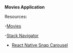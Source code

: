 **Movies Application**

Resources:

-[Movies](https://www.themoviedb.org/)

-[Stack Navigator](https://reactnavigation.org/docs/stack-navigator/)

- [React Native Snap Carousel](https://github.com/meliorence/react-native-snap-carousel)
